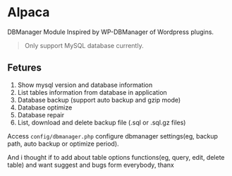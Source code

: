 # Alpaca

DBManager Module Inspired by WP-DBManager of Wordpress plugins.

 > Only support MySQL database currently.

## Fetures

1. Show mysql version and database information
2. List tables information from database in application
3. Database backup (support auto backup and gzip mode)
4. Database optimize
5. Database repair
6. List, download and delete backup file (.sql or .sql.gz files)

Access `config/dbmanager.php` configure dbmanager settings(eg, backup path, auto backup or optimize period).

And i thought if to add about table options functions(eg, query, edit, delete table) and want suggest and bugs form everybody, thanx
